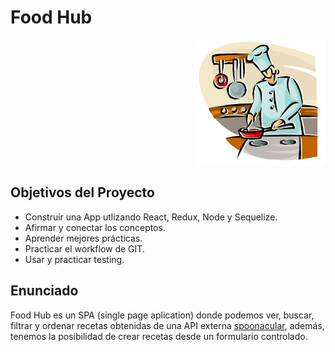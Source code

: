 

# Food Hub

<p align="right">
  <img height="200" src="./cooking.png" />
</p>

## Objetivos del Proyecto

- Construir una App utlizando React, Redux, Node y Sequelize.
- Afirmar y conectar los conceptos.
- Aprender mejores prácticas.
- Practicar el workflow de GIT.
- Usar y practicar testing.




## Enunciado
Food Hub es un SPA (single page aplication) donde podemos ver, buscar, filtrar y ordenar recetas obtenidas de una API externa [spoonacular](https://spoonacular.com/food-api), además, tenemos la posibilidad de crear recetas desde un formulario controlado.


